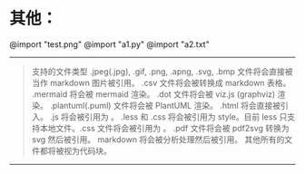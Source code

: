 # 其他：


<!-- 引入外部文件 -->
@import "test.png"
@import "a1.py"
@import "a2.txt"

---
> 支持的文件类型
> .jpeg(.jpg), .gif, .png, .apng, .svg, .bmp 文件将会直接被当作 markdown 图片被引用。
> .csv 文件将会被转换成 markdown 表格。
> .mermaid 将会被 mermaid 渲染。
> .dot 文件将会被 viz.js (graphviz) 渲染。
> .plantuml(.puml) 文件将会被 PlantUML 渲染。
> .html 将会直接被引入。
> .js 将会被引用为 <script src="你的 js 文件"></script>。
> .less 和 .css 将会被引用为 style。目前 less 只支持本地文件。.css 文件将会被引用为 <link rel="stylesheet" href="你的 css 文件">。
> .pdf 文件将会被 pdf2svg 转换为 svg 然后被引用。
> markdown 将会被分析处理然后被引用。
> 其他所有的文件都将被视为代码块。
>
---

